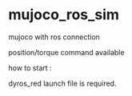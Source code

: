 # mujoco_ros_sim



mujoco with ros connection 



position/torque command available



how to start : 

dyros_red launch file is required. 
